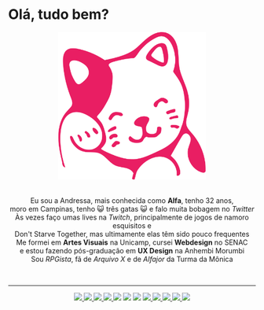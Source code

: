 # Olá, tudo bem?

<div align="center">
  <img src="kitty.svg" alt="gatinho rosa" width="300px" height="300px">
</div>

<br />

<p align="center"> 
  Eu sou a Andressa, mais conhecida como <b>Alfa</b>, tenho 32 anos, 
<br /> 
  moro em Campinas, tenho 😺 três gatas 😺 e falo muita bobagem no <i>Twitter</i>
<br /> 
  Às vezes faço umas lives na <i>Twitch</i>, principalmente de jogos de namoro esquisitos e 
<br />
  Don't Starve Together, mas ultimamente elas têm sido pouco frequentes
<br /> 
  Me formei em <b>Artes Visuais</b> na Unicamp, cursei <b>Webdesign</b> no SENAC 
<br />
  e estou fazendo pós-graduação em <b>UX Design</b> na Anhembi Morumbi
<br /> 
  Sou <i>RPGista</i>, fã de <i>Arquivo X</i> e de <i>Alfajor</i> da Turma da Mônica
</p>

<br />
<hr />

<div align="center">
  <a href="https://alfasou.github.io" target="_blank">
    <img src="https://img.shields.io/static/v1?label=&message=alfasou&color=F02E65&url=https://alfasou.github.io&logo=adafruit">
  </a> 
  <a href="https://www.linkedin.com/in/alfas" target="_blank">
    <img src="https://img.shields.io/static/v1?label=&message=linkedin&color=blue&url=https://www.linkedin.com/in/alfas&logo=linkedin">
  </a> 
  <a href="https://www.behance.net/alfasou" target="blank">
    <img src="https://img.shields.io/static/v1?label=&message=behance&color=grey&url=https://www.behance.net/alfasou&logo=behance">
  </a> 
  <a href="https://www.vegan.org" target="_blank">
    <img src="https://img.shields.io/static/v1?label=&message=vegan&color=green&logo=leaflet">
  </a> 
  <img src="https://img.shields.io/static/v1?label=&message=weirdo&color=eee&logo=Hoppscotch"> 
  <img src="https://img.shields.io/static/v1?label=&message=nerd&color=f01a30&logo=DungeonsandDragons"> 
  <img src="https://img.shields.io/static/v1?label=&message=front-end&color=pink&logo=sass"> 
  <a href="https://www.codecademy.com" target="blank">
    <img src="https://img.shields.io/static/v1?label=&message=learning&color=yellow&logo=codecademy">
  </a>
  <a href="https://steamcommunity.com/id/alfasou" target="_blank">
    <img src="https://img.shields.io/static/v1?label=&message=steam&color=orange&url=https://steamcommunity.com/id/alfasou/u&logo=steam">
  </a> 
  <a href="https://www.twitter.com/alfa_sou" target="_blank">
    <img src="https://img.shields.io/twitter/follow/alfa_sou?style=social">
  </a>
  <a href="https://instrag.am/alfa.sou" target="_blank">
    <img src="https://img.shields.io/static/v1?label=&message=instagram&color=purple&url=https://instrag.am/alfa.sou&logo=instagram">
  </a>
  <a href="https://alfasou.tumblr.com" target="_blank">
    <img src="https://img.shields.io/static/v1?label=&message=tumblr&color=dark-blue&url=https://alfasou.tumblr.com&logo=tumblr">
  </a>
</div>

<br />
